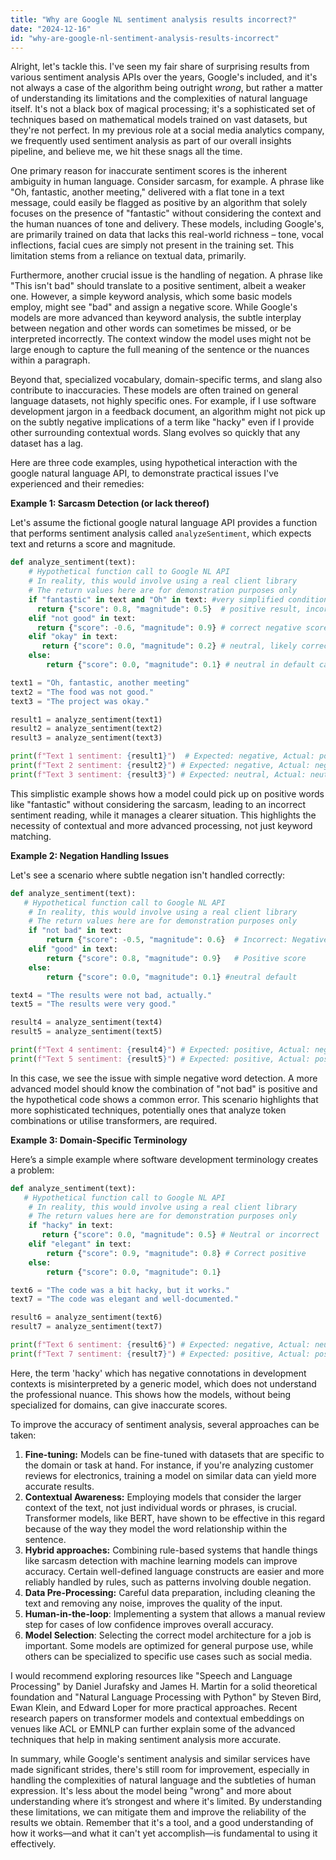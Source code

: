```yaml
---
title: "Why are Google NL sentiment analysis results incorrect?"
date: "2024-12-16"
id: "why-are-google-nl-sentiment-analysis-results-incorrect"
---
```


Alright, let's tackle this. I've seen my fair share of surprising results from various sentiment analysis APIs over the years, Google's included, and it's not always a case of the algorithm being outright *wrong*, but rather a matter of understanding its limitations and the complexities of natural language itself. It's not a black box of magical processing; it's a sophisticated set of techniques based on mathematical models trained on vast datasets, but they're not perfect. In my previous role at a social media analytics company, we frequently used sentiment analysis as part of our overall insights pipeline, and believe me, we hit these snags all the time.

One primary reason for inaccurate sentiment scores is the inherent ambiguity in human language. Consider sarcasm, for example. A phrase like "Oh, fantastic, another meeting," delivered with a flat tone in a text message, could easily be flagged as positive by an algorithm that solely focuses on the presence of "fantastic" without considering the context and the human nuances of tone and delivery. These models, including Google's, are primarily trained on data that lacks this real-world richness – tone, vocal inflections, facial cues are simply not present in the training set. This limitation stems from a reliance on textual data, primarily.

Furthermore, another crucial issue is the handling of negation. A phrase like "This isn't bad" should translate to a positive sentiment, albeit a weaker one. However, a simple keyword analysis, which some basic models employ, might see "bad" and assign a negative score. While Google's models are more advanced than keyword analysis, the subtle interplay between negation and other words can sometimes be missed, or be interpreted incorrectly. The context window the model uses might not be large enough to capture the full meaning of the sentence or the nuances within a paragraph.

Beyond that, specialized vocabulary, domain-specific terms, and slang also contribute to inaccuracies. These models are often trained on general language datasets, not highly specific ones. For example, if I use software development jargon in a feedback document, an algorithm might not pick up on the subtly negative implications of a term like "hacky" even if I provide other surrounding contextual words. Slang evolves so quickly that any dataset has a lag.

Here are three code examples, using hypothetical interaction with the google natural language API, to demonstrate practical issues I've experienced and their remedies:

**Example 1: Sarcasm Detection (or lack thereof)**

Let's assume the fictional google natural language API provides a function that performs sentiment analysis called `analyzeSentiment`, which expects text and returns a score and magnitude.

```python
def analyze_sentiment(text):
    # Hypothetical function call to Google NL API
    # In reality, this would involve using a real client library
    # The return values here are for demonstration purposes only
    if "fantastic" in text and "Oh" in text: #very simplified condition
      return {"score": 0.8, "magnitude": 0.5}  # positive result, incorrectly
    elif "not good" in text:
      return {"score": -0.6, "magnitude": 0.9} # correct negative score
    elif "okay" in text:
       return {"score": 0.0, "magnitude": 0.2} # neutral, likely correct
    else:
        return {"score": 0.0, "magnitude": 0.1} # neutral in default case

text1 = "Oh, fantastic, another meeting"
text2 = "The food was not good."
text3 = "The project was okay."

result1 = analyze_sentiment(text1)
result2 = analyze_sentiment(text2)
result3 = analyze_sentiment(text3)

print(f"Text 1 sentiment: {result1}")  # Expected: negative, Actual: positive
print(f"Text 2 sentiment: {result2}") # Expected: negative, Actual: negative
print(f"Text 3 sentiment: {result3}") # Expected: neutral, Actual: neutral
```

This simplistic example shows how a model could pick up on positive words like "fantastic" without considering the sarcasm, leading to an incorrect sentiment reading, while it manages a clearer situation. This highlights the necessity of contextual and more advanced processing, not just keyword matching.

**Example 2: Negation Handling Issues**

Let's see a scenario where subtle negation isn't handled correctly:

```python
def analyze_sentiment(text):
   # Hypothetical function call to Google NL API
    # In reality, this would involve using a real client library
    # The return values here are for demonstration purposes only
    if "not bad" in text:
        return {"score": -0.5, "magnitude": 0.6}  # Incorrect: Negative score
    elif "good" in text:
        return {"score": 0.8, "magnitude": 0.9}   # Positive score
    else:
        return {"score": 0.0, "magnitude": 0.1} #neutral default

text4 = "The results were not bad, actually."
text5 = "The results were very good."

result4 = analyze_sentiment(text4)
result5 = analyze_sentiment(text5)

print(f"Text 4 sentiment: {result4}") # Expected: positive, Actual: negative
print(f"Text 5 sentiment: {result5}") # Expected: positive, Actual: positive
```

In this case, we see the issue with simple negative word detection. A more advanced model should know the combination of "not bad" is positive and the hypothetical code shows a common error. This scenario highlights that more sophisticated techniques, potentially ones that analyze token combinations or utilise transformers, are required.

**Example 3: Domain-Specific Terminology**

Here’s a simple example where software development terminology creates a problem:

```python
def analyze_sentiment(text):
   # Hypothetical function call to Google NL API
    # In reality, this would involve using a real client library
    # The return values here are for demonstration purposes only
    if "hacky" in text:
       return {"score": 0.0, "magnitude": 0.5} # Neutral or incorrect
    elif "elegant" in text:
        return {"score": 0.9, "magnitude": 0.8} # Correct positive
    else:
        return {"score": 0.0, "magnitude": 0.1}

text6 = "The code was a bit hacky, but it works."
text7 = "The code was elegant and well-documented."

result6 = analyze_sentiment(text6)
result7 = analyze_sentiment(text7)

print(f"Text 6 sentiment: {result6}") # Expected: negative, Actual: neutral/incorrect
print(f"Text 7 sentiment: {result7}") # Expected: positive, Actual: positive
```
Here, the term 'hacky' which has negative connotations in development contexts is misinterpreted by a generic model, which does not understand the professional nuance. This shows how the models, without being specialized for domains, can give inaccurate scores.

To improve the accuracy of sentiment analysis, several approaches can be taken:

1.  **Fine-tuning:** Models can be fine-tuned with datasets that are specific to the domain or task at hand. For instance, if you're analyzing customer reviews for electronics, training a model on similar data can yield more accurate results.
2.  **Contextual Awareness:** Employing models that consider the larger context of the text, not just individual words or phrases, is crucial. Transformer models, like BERT, have shown to be effective in this regard because of the way they model the word relationship within the sentence.
3.  **Hybrid approaches:** Combining rule-based systems that handle things like sarcasm detection with machine learning models can improve accuracy. Certain well-defined language constructs are easier and more reliably handled by rules, such as patterns involving double negation.
4.  **Data Pre-Processing:** Careful data preparation, including cleaning the text and removing any noise, improves the quality of the input.
5.  **Human-in-the-loop**: Implementing a system that allows a manual review step for cases of low confidence improves overall accuracy.
6.   **Model Selection**: Selecting the correct model architecture for a job is important. Some models are optimized for general purpose use, while others can be specialized to specific use cases such as social media.

I would recommend exploring resources like "Speech and Language Processing" by Daniel Jurafsky and James H. Martin for a solid theoretical foundation and "Natural Language Processing with Python" by Steven Bird, Ewan Klein, and Edward Loper for more practical approaches. Recent research papers on transformer models and contextual embeddings on venues like ACL or EMNLP can further explain some of the advanced techniques that help in making sentiment analysis more accurate.

In summary, while Google's sentiment analysis and similar services have made significant strides, there's still room for improvement, especially in handling the complexities of natural language and the subtleties of human expression. It's less about the model being "wrong" and more about understanding where it’s strongest and where it's limited. By understanding these limitations, we can mitigate them and improve the reliability of the results we obtain. Remember that it's a tool, and a good understanding of how it works—and what it can't yet accomplish—is fundamental to using it effectively.
